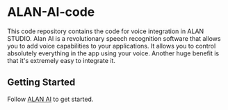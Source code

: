 # ALAN-AI-code

This code repository contains the code for voice integration in ALAN STUDIO. Alan AI is a revolutionary speech recognition software that allows you to add voice capabilities to your applications. It allows you to control absolutely everything in the app using your voice. Another huge benefit is that it's extremely easy to integrate it.

## Getting Started
 Follow [ALAN AI](https://alan.app/docs/usage/getting-started) to get started.

